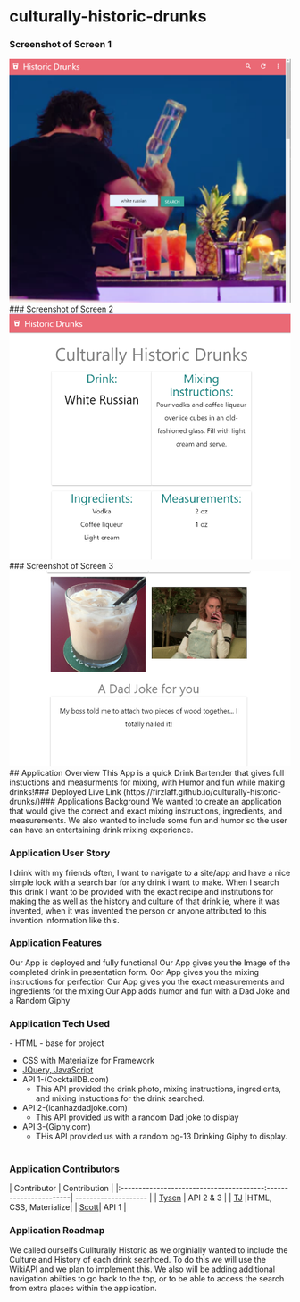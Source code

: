 # culturally-historic-drunks

### Screenshot of Screen 1
<img src ="images/Page1Image.jpg" alt ="Pic of Screen 1" />
### Screenshot of Screen 2
<img src ="images/Screen2Image.jpg" alt ="Pic of Screen 2" />
### Screenshot of Screen 3
<img src ="images/Screen3Image.jpg" alt ="Pic of Screen 3" />
​
## Application Overview
This App is a quick Drink Bartender that gives full instuctions and measurments for mixing, with Humor and fun while making drinks!
​
### Deployed Live Link 
(https://firzlaff.github.io/culturally-historic-drunks/)
​
### Applications Background
We wanted to create an application that would give the correct and exact mixing instructions, ingredients, and measurements. We also wanted to include some fun and humor so the user can have an entertaining drink mixing experience. 

### Application User Story
I drink with my friends often, I want to navigate to a site/app and have a nice simple look with a search bar for any drink i want to make. When I search this drink I want to be provided with the exact recipe and institutions for making the  as well as the history and culture of that drink ie, where it was invented, when it was invented the person or anyone attributed to this invention information like this.
​
### Application Features
Our App is deployed and fully functional
​Our App gives you the Image of the completed drink in presentation form. 
Oor App gives you the mixing instructions for perfection
Our App gives you the exact measurements and ingredients for the mixing
Our App adds humor and fun with a Dad Joke and a Random Giphy

### Application Tech Used
​- HTML - base for project
- CSS with Materialize for Framework
- [JQuery, JavaScript](https://jquery.com/)
- API 1-(CocktailDB.com)
  - This API provided the drink photo, mixing instructions, ingredients, and mixing instuctions for the drink searched. 
- API 2-(icanhazdadjoke.com)
  - This API provided us with a random Dad joke to display
- API 3-(Giphy.com)
  - THis API provided us with a random pg-13 Drinking Giphy to display.    
​
### Application Contributors​
| Contributor                                                     |     Contribution     |
|:----------------------------------------:-----------------------| -------------------- | 
| [Tysen](https://github.com/Firzlaff/culturally-historic-drunks) | API 2 & 3            |
| [TJ](https://github.com/GLXEnigma/culturally-historic-drunks-1) |HTML, CSS, Materialize|
| [Scott](https://github.com/scottmorr/culturally-historic-drunks-1)|        API 1       |
​
### Application Roadmap 
We called ourselfs Cullturally Historic as we orginially wanted to include the Culture and History of each drink searhced. To do this we will use the WikiAPI and we plan to implement this. 
We also will be adding additional navigation abilties to go back to the top, or to be able to access the search from extra places within the application. 
